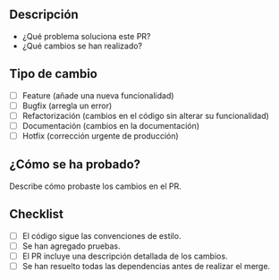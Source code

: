 ## Descripción

- ¿Qué problema soluciona este PR?
- ¿Qué cambios se han realizado?

## Tipo de cambio

- [ ] Feature (añade una nueva funcionalidad)
- [ ] Bugfix (arregla un error)
- [ ] Refactorización (cambios en el código sin alterar su funcionalidad)
- [ ] Documentación (cambios en la documentación)
- [ ] Hotfix (corrección urgente de producción)

## ¿Cómo se ha probado?

Describe cómo probaste los cambios en el PR.

## Checklist

- [ ] El código sigue las convenciones de estilo.
- [ ] Se han agregado pruebas.
- [ ] El PR incluye una descripción detallada de los cambios.
- [ ] Se han resuelto todas las dependencias antes de realizar el merge.
